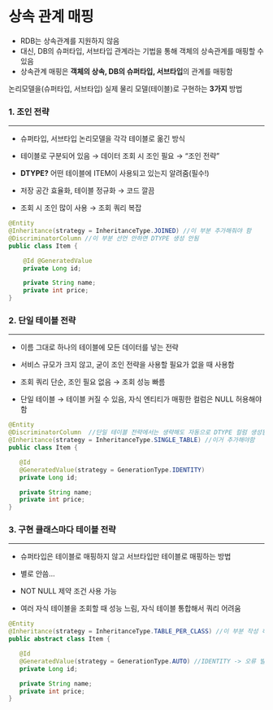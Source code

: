 # 상속 관계 매핑

- RDB는 상속관계를 지원하지 않음
- 대신, DB의 슈퍼타입, 서브타입 관계라는 기법을 통해 객체의 상속관계를 매핑할 수 있음
- 상속관계 매핑은 **객체의 상속, DB의 슈퍼타입, 서브타입**의 관계를 매핑함

논리모델을(슈퍼타입, 서브타입) 실제 물리 모델(테이블)로 구현하는 **3가지** 방법

### 1. 조인 전략

---

- 슈퍼타입, 서브타입 논리모델을 각각 테이블로 옮긴 방식
- 테이블로 구분되어 있음 → 데이터 조회 시 조인 필요 → “조인 전략”
- **DTYPE?** 어떤 테이블에 ITEM이 사용되고 있는지 알려줌(필수!)

- 저장 공간 효율화, 테이블 정규화 → 코드 깔끔
- 조회 시 조인 많이 사용 → 조회 쿼리 복잡

```java
@Entity
@Inheritance(strategy = InheritanceType.JOINED) //이 부분 추가해줘야 함
@DiscriminatorColumn //이 부분 선언 안하면 DTYPE 생성 안됨
public class Item {

    @Id @GeneratedValue
    private Long id;

    private String name;
    private int price;
}
```

### 2. 단일 테이블 전략

---

- 이름 그대로 하나의 테이블에 모든 데이터를 넣는 전략
- 서비스 규모가 크지 않고, 굳이 조인 전략을 사용할 필요가 없을 때 사용함

- 조회 쿼리 단순, 조인 필요 없음 → 조회 성능 빠름
- 단일 테이블 → 테이블 커질 수 있음, 자식 엔티티가 매핑한 컬럼은 NULL 허용해야함

```java
@Entity
@DiscriminatorColumn  //단일 테이블 전략에서는 생략해도 자동으로 DTYPE 컬럼 생성됨
@Inheritance(strategy = InheritanceType.SINGLE_TABLE) //이거 추가해야함
public class Item {

   @Id
   @GeneratedValue(strategy = GenerationType.IDENTITY)
   private Long id;

   private String name;
   private int price;
}
```

### 3. 구현 클래스마다 테이블 전략

---

- 슈퍼타입은 테이블로 매핑하지 않고 서브타입만 테이블로 매핑하는 방법
- 별로 안씀…

- NOT NULL 제약 조건 사용 가능
- 여러 자식 테이블을 조회할 때 성능 느림, 자식 테이블 통합해서 쿼리 어려움

```java
@Entity
@Inheritance(strategy = InheritanceType.TABLE_PER_CLASS) //이 부분 작성 하면 됨
public abstract class Item {

   @Id
   @GeneratedValue(strategy = GenerationType.AUTO) //IDENTITY -> 오류 발생
   private Long id;

   private String name;
   private int price;
}
```
